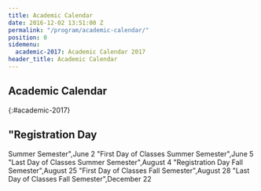 ```yaml
---
title: Academic Calendar
date: 2016-12-02 13:51:00 Z
permalink: "/program/academic-calendar/"
position: 0
sidemenu:
  academic-2017: Academic Calendar 2017
header_title: Academic Calendar
---
```


## Academic Calendar
{:#academic-2017}

"Registration Day
-----
Summer Semester",June 2
"First Day of Classes
Summer Semester",June 5
"Last Day of Classes
Summer Semester",August 4
"Registration Day
Fall Semester",August 25
"First Day of Classes
Fall Semester",August 28
"Last Day of Classes
Fall Semester",December 22